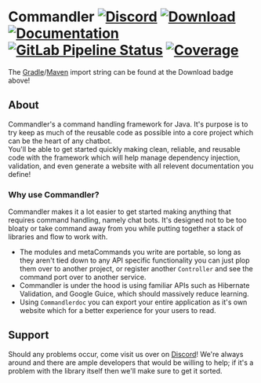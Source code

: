 # Commandler [![Discord][discord-members]][discord] [![Download][bintray-download]][bintray] [![Documentation][docs-shield]][docs] [![GitLab Pipeline Status][gitlab-build]][gitlab] [![Coverage][gitlab-coverage]][gitlab] 
The [Gradle][gradle]/[Maven][maven] import string can be found at the Download badge above!

## About
Commandler's a command handling framework for Java. It's purpose is to try keep as much
of the reusable code as possible into a core project which can be the heart of any chatbot.  
You'll be able to get started quickly making clean, reliable, and reusable code 
with the framework which will help manage dependency injection, validation, and even generate
a website with all relevent documentation you define!

### Why use Commandler?
Commandler makes it a lot easier to get started making anything that requires command
handling, namely chat bots. It's designed not to be too bloaty or take command away from you
while putting together a stack of libraries and flow to work with.

* The modules and metaCommands you write are portable, so long as they aren't tied down to any
API specific functionality you can just plop them over to another project, or register another
`Controller` and see the command port over to another service.
* Commandler is under the hood is using familiar APIs such as Hibernate Validation,
and Google Guice, which should massively reduce learning.
* Using `Commandlerdoc` you can export your entire application as it's own website which
for a better experience for your users to read. 

## Support
Should any problems occur, come visit us over on [Discord][discord]! We're always around and
there are ample developers that would be willing to help; if it's a problem with the library
itself then we'll make sure to get it sorted.

[discord]: https://discord.gg/hprGMaM "Discord Invite"
[discord-members]: https://discordapp.com/api/guilds/184657525990359041/widget.png "Discord Shield"
[bintray]: https://bintray.com/elypia/Commandler/core/_latestVersion "Bintray Latest Version"
[bintray-download]: https://api.bintray.com/packages/elypia/Commandler/core/images/download.svg "Bintray Download Shield"
[docs]: https://elypia.gitlab.io/commandler "Commandler Documentation"
[docs-shield]: https://img.shields.io/badge/Docs-Commandler-blue.svg "Commandler Documentation Shield"
[gitlab]: https://gitlab.com/Elypia/commandler/commits/master "Repository on GitLab"
[gitlab-build]: https://gitlab.com/Elypia/commandler/badges/master/pipeline.svg "GitLab Build Shield"
[gitlab-coverage]: https://gitlab.com/Elypia/commandler/badges/master/coverage.svg "GitLab Coverage Shield"
[gradle]: https://gradle.org/ "Depend via Gradle"
[maven]: https://maven.apache.org/ "Depend via Maven"
[elypia]: https://elypia.org/ "Elypia Homepage"

